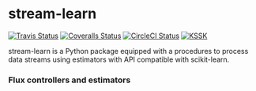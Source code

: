 # stream-learn

[![Travis Status](https://travis-ci.org/w4k2/stream-learn.svg?branch=master)](https://travis-ci.org/w4k2/stream-learn)
[![Coveralls Status](https://coveralls.io/repos/w4k2/stream-learn/badge.svg?branch=master&service=github)](https://coveralls.io/r/w4k2/stream-learn)
[![CircleCI Status](https://circleci.com/gh/w4k2/stream-learn.svg?style=shield&circle-token=:circle-token)](https://circleci.com/gh/w4k2/stream-learn/tree/master)
[![KSSK](https://img.shields.io/badge/KSSK-alive-green.svg)](http://kssk.pwr.edu.pl)

stream-learn is a Python package equipped with a procedures to process data streams using estimators with API compatible with scikit-learn.

### Flux controllers and estimators 
